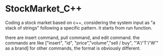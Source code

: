 # StockMarket_C++

Coding a stock market based on c++, considering the system input as "a stack of strings" following a specific pattern.
it starts from run function.

there are insert command, pull command, and edit command.
the commands are like ["insert", "id", "price","volume","sell / buy", "'A'/'T'/'W'" as a brand]
for other commands, the format is obviously different.
